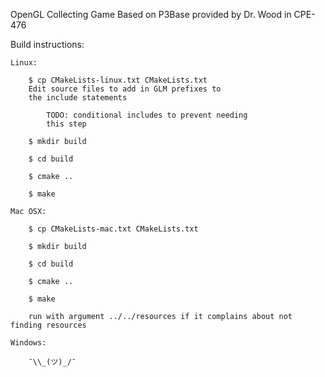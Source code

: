 OpenGL Collecting Game
Based on P3Base provided by Dr. Wood in CPE-476 

Build instructions:

    Linux: 

        $ cp CMakeLists-linux.txt CMakeLists.txt
        Edit source files to add in GLM prefixes to 
        the include statements

            TODO: conditional includes to prevent needing
            this step

        $ mkdir build

        $ cd build

        $ cmake ..

        $ make

    Mac OSX:

        $ cp CMakeLists-mac.txt CMakeLists.txt

        $ mkdir build

        $ cd build

        $ cmake ..

        $ make

        run with argument ../../resources if it complains about not finding resources

    Windows:

        ¯\\_(ツ)_/¯